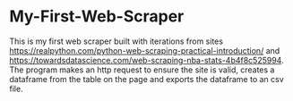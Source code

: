 # My-First-Web-Scraper
This is my first web scraper built with iterations from sites https://realpython.com/python-web-scraping-practical-introduction/ and https://towardsdatascience.com/web-scraping-nba-stats-4b4f8c525994. The program makes an http request to ensure the site is valid, creates a dataframe from the table on the page and exports the dataframe to an csv file.

